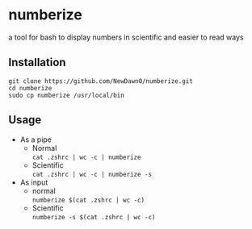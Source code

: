 # numberize
a tool for bash to display numbers in scientific and easier to read ways

## Installation
```
git clone https://github.com/NewDawn0/numberize.git
cd numberize
sudo cp numberize /usr/local/bin
```

## Usage
- As a pipe
  - Normal</br>
  `cat .zshrc | wc -c | numberize`
  - Scientific</br>
  `cat .zshrc | wc -c | numberize -s`
- As input
  - normal</br>
  `numberize $(cat .zshrc | wc -c)`
  - Scientific</br>
  `numberize -s $(cat .zshrc | wc -c)`
